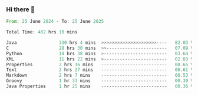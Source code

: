 ### Hi there 👋

<!--
**luoxuanzao/luoxuanzao** is a ✨ _special_ ✨ repository because its `README.md` (this file) appears on your GitHub profile.

Here are some ideas to get you started:

- 🔭 I’m currently working on ...
- 🌱 I’m currently learning ...
- 👯 I’m looking to collaborate on ...
- 🤔 I’m looking for help with ...
- 💬 Ask me about ...
- 📫 How to reach me: ...
- 😄 Pronouns: ...
- ⚡ Fun fact: ...
-->

<!--START_SECTION:waka-->

```rust
From: 25 June 2024 - To: 25 June 2025

Total Time: 402 hrs 10 mins

Java                330 hrs 4 mins  >>>>>>>>>>>>>>>>>>>>>----   82.03 %
C                   28 hrs 30 mins  >>-----------------------   07.09 %
Python              14 hrs 38 mins  >------------------------   03.64 %
XML                 11 hrs 22 mins  >------------------------   02.83 %
Properties          2 hrs 36 mins   -------------------------   00.65 %
Text                2 hrs 27 mins   -------------------------   00.61 %
Markdown            2 hrs 7 mins    -------------------------   00.53 %
Groovy              1 hr 33 mins    -------------------------   00.39 %
Java Properties     1 hr 25 mins    -------------------------   00.36 %
```

<!--END_SECTION:waka-->